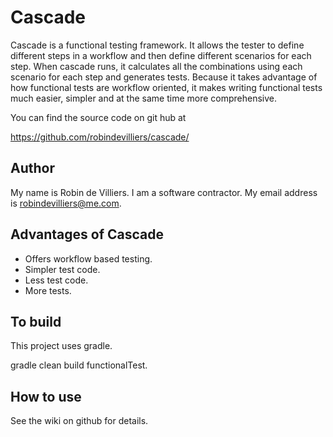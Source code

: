 # Cascade

Cascade is a functional testing framework.
It allows the tester to define different steps in a workflow and then define different scenarios for each step.
When cascade runs, it calculates all the combinations using each scenario for each step and generates tests.
Because it takes advantage of how functional tests are workflow oriented, it makes writing functional tests
much easier, simpler and at the same time more comprehensive.

You can find the source code on git hub at

https://github.com/robindevilliers/cascade/

## Author

My name is Robin de Villiers.  I am a software contractor.  My email address is robindevilliers@me.com.



## Advantages of Cascade

* Offers workflow based testing.
* Simpler test code.
* Less test code.
* More tests.

## To build

This project uses gradle.

gradle clean build functionalTest.

## How to use
See the wiki on github for details.
